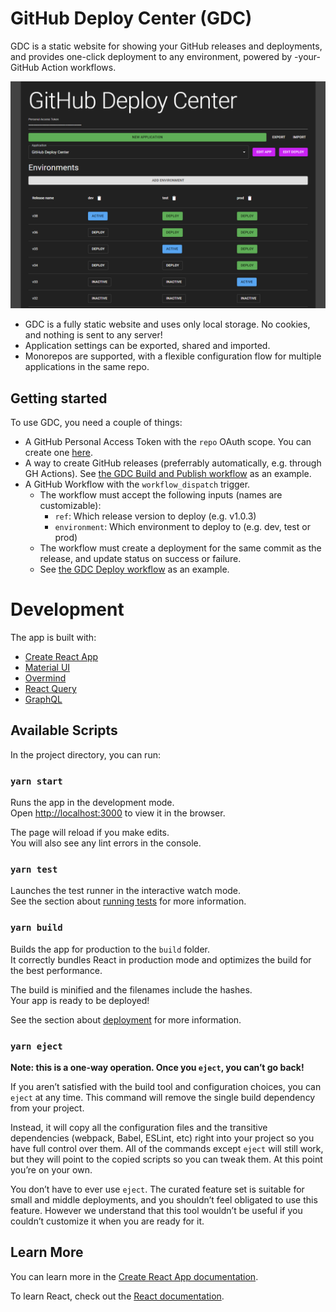 # GitHub Deploy Center (GDC)

GDC is a static website for showing your GitHub releases and deployments, and provides one-click deployment to any environment, powered by -your- GitHub Action workflows.

![GitHub Deploy Center](images/github-deploy-center.png)

- GDC is a fully static website and uses only local storage. No cookies, and nothing is sent to any server!
- Application settings can be exported, shared and imported.
- Monorepos are supported, with a flexible configuration flow for multiple applications in the same repo.

## Getting started

To use GDC, you need a couple of things:

- A GitHub Personal Access Token with the `repo` OAuth scope. You can create one [here](https://github.com/settings/tokens).
- A way to create GitHub releases (preferrably automatically, e.g. through GH Actions). See [the GDC Build and Publish workflow](./.github/build-and-publish.yml) as an example.
- A GitHub Workflow with the `workflow_dispatch` trigger.
  - The workflow must accept the following inputs (names are customizable):
    - `ref`: Which release version to deploy (e.g. v1.0.3)
    - `environment`: Which environment to deploy to (e.g. dev, test or prod)
  - The workflow must create a deployment for the same commit as the release, and update status on success or failure.
  - See [the GDC Deploy workflow](./.github/deploy.yml) as an example.

# Development

The app is built with:

- [Create React App](https://create-react-app.dev/)
- [Material UI](https://material-ui.com/)
- [Overmind](https://overmindjs.org/)
- [React Query](https://react-query.tanstack.com/)
- [GraphQL](https://graphql.org/)

## Available Scripts

In the project directory, you can run:

### `yarn start`

Runs the app in the development mode.<br />
Open [http://localhost:3000](http://localhost:3000) to view it in the browser.

The page will reload if you make edits.<br />
You will also see any lint errors in the console.

### `yarn test`

Launches the test runner in the interactive watch mode.<br />
See the section about [running tests](https://facebook.github.io/create-react-app/docs/running-tests) for more information.

### `yarn build`

Builds the app for production to the `build` folder.<br />
It correctly bundles React in production mode and optimizes the build for the best performance.

The build is minified and the filenames include the hashes.<br />
Your app is ready to be deployed!

See the section about [deployment](https://facebook.github.io/create-react-app/docs/deployment) for more information.

### `yarn eject`

**Note: this is a one-way operation. Once you `eject`, you can’t go back!**

If you aren’t satisfied with the build tool and configuration choices, you can `eject` at any time. This command will remove the single build dependency from your project.

Instead, it will copy all the configuration files and the transitive dependencies (webpack, Babel, ESLint, etc) right into your project so you have full control over them. All of the commands except `eject` will still work, but they will point to the copied scripts so you can tweak them. At this point you’re on your own.

You don’t have to ever use `eject`. The curated feature set is suitable for small and middle deployments, and you shouldn’t feel obligated to use this feature. However we understand that this tool wouldn’t be useful if you couldn’t customize it when you are ready for it.

## Learn More

You can learn more in the [Create React App documentation](https://facebook.github.io/create-react-app/docs/getting-started).

To learn React, check out the [React documentation](https://reactjs.org/).
